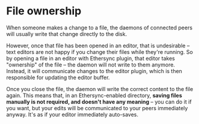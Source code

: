 # File ownership

When someone makes a change to a file, the daemons of connected peers will usually write that change directly to the disk.

However, once that file has been opened in an editor, that is undesirable – text editors are not happy if you change their files while they're running. So by opening a file in an editor with Ethersync plugin, that editor takes "ownership" of the file – the daemon will not write to them anymore. Instead, it will communicate changes to the editor plugin, which is then responsible for updating the editor buffer.

Once you close the file, the daemon will write the correct content to the file again. This means that, in an Ethersync-enabled directory, **saving files manually is not required, and doesn't have any meaning** – you can do it if you want, but your edits will be communicated to your peers immediately anyway. It's as if your editor immediately auto-saves.
